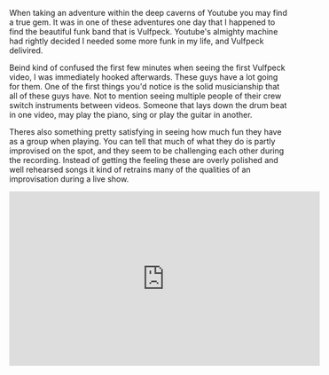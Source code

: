 When taking an adventure within the deep caverns of Youtube you may find a true gem.
It was in one of these adventures one day that I happened to find the beautiful
funk band that is Vulfpeck. Youtube's almighty machine had rightly decided I needed some more
funk in my life, and Vulfpeck delivired.

Beind kind of confused the first few minutes when seeing the first Vulfpeck video,
I was immediately hooked afterwards. These guys have a lot going for them.
One of the first things you'd notice is the solid musicianship that all of 
these guys have. Not to mention seeing multiple people of their crew 
switch instruments between videos. Someone that lays down the drum beat
in one video, may play the piano, sing or play the guitar in another.

Theres also something pretty satisfying in seeing how much fun
they have as a group when playing. You can tell that much of what
they do is partly improvised on the spot, and they seem to be
challenging each other during the recording. Instead of getting
the feeling these are overly polished and well rehearsed songs it kind 
of retrains many of the qualities of an improvisation during a live show.

<iframe width="560" height="315" src="https://www.youtube.com/embed/le0BLAEO93g" frameborder="0" allow="accelerometer; autoplay; encrypted-media; gyroscope; picture-in-picture" allowfullscreen></iframe>